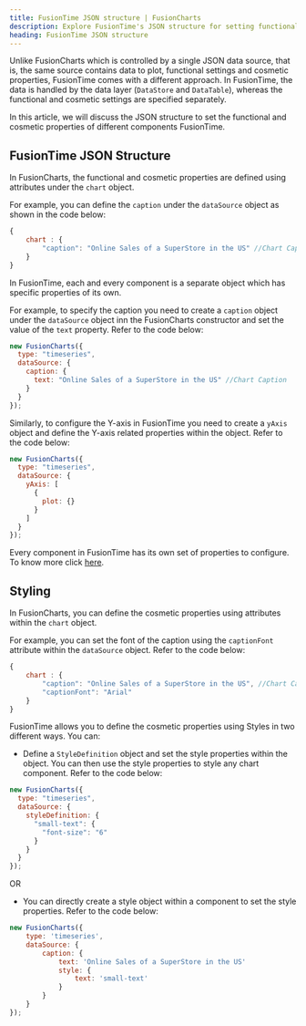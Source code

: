 ```yaml
---
title: FusionTime JSON structure | FusionCharts
description: Explore FusionTime's JSON structure for setting functional and cosmetic properties separately. Read our article & learn how data is handled by the data layer.
heading: FusionTime JSON structure
---
```


Unlike FusionCharts which is controlled by a single JSON data source, that is, the same source contains data to plot, functional settings and cosmetic properties, FusionTime comes with a different approach. In FusionTime, the data is handled by the data layer (`DataStore` and `DataTable`), whereas the functional and cosmetic settings are specified separately.

In this article, we will discuss the JSON structure to set the functional and cosmetic properties of different components FusionTime.

## FusionTime JSON Structure

In FusionCharts, the functional and cosmetic properties are defined using attributes under the `chart` object.

For example, you can define the `caption` under the `dataSource` object as shown in the code below:

```javascript
{
    chart : {
        "caption": "Online Sales of a SuperStore in the US" //Chart Caption
    }
}
```

In FusionTime, each and every component is a separate object which has specific properties of its own.

For example, to specify the caption you need to create a `caption` object under the `dataSource` object inn the FusionCharts constructor and set the value of the `text` property. Refer to the code below:

```javascript
new FusionCharts({
  type: "timeseries",
  dataSource: {
    caption: {
      text: "Online Sales of a SuperStore in the US" //Chart Caption
    }
  }
});
```

Similarly, to configure the Y-axis in FusionTime you need to create a `yAxis` object and define the Y-axis related properties within the object. Refer to the code below:

```javascript
new FusionCharts({
  type: "timeseries",
  dataSource: {
    yAxis: [
      {
        plot: {}
      }
    ]
  }
});
```

Every component in FusionTime has its own set of properties to configure. To know more click [here](/fusiontime/fusiontime-component/y-axis-in-fusiontime).

## Styling

In FusionCharts, you can define the cosmetic properties using attributes within the `chart` object.

For example, you can set the font of the caption using the `captionFont` attribute within the `dataSource` object. Refer to the code below:

```javascript
{
    chart : {
        "caption": "Online Sales of a SuperStore in the US", //Chart Caption
        "captionFont": "Arial"
    }
}
```

FusionTime allows you to define the cosmetic properties using Styles in two different ways. You can:

- Define a `StyleDefinition` object and set the style properties within the object. You can then use the style properties to style any chart component. Refer to the code below:

```javascript
new FusionCharts({
  type: "timeseries",
  dataSource: {
    styleDefinition: {
      "small-text": {
        "font-size": "6"
      }
    }
  }
});
```

OR

- You can directly create a style object within a component to set the style properties. Refer to the code below:

```javascript
new FusionCharts({
    type: 'timeseries',
    dataSource: {
        caption: {
            text: 'Online Sales of a SuperStore in the US'
            style: {
                text: 'small-text'
            }
        }
    }
});
```
